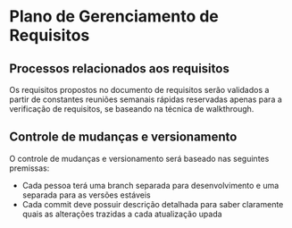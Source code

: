 # Plano de Gerenciamento de Requisitos
## Processos relacionados aos requisitos
Os requisitos propostos no documento de requisitos serão validados a partir de constantes reuniões semanais rápidas reservadas apenas para a verificação de requisitos, se baseando na técnica de walkthrough. 

## Controle de mudanças e versionamento
O controle de mudanças e versionamento será baseado nas seguintes premissas:
  - Cada pessoa terá uma branch separada para desenvolvimento e uma separada para as versões estáveis
  - Cada commit deve possuir descrição detalhada para saber claramente quais as alterações trazidas a cada atualização upada